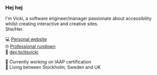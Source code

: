 ### Hej hej

I'm Vicki, a software engineer/manager passionate about accessibility whilst creating interactive and creative sites.\
She/Her.

💻 [Personal website](https://itsvicki.dev)\
🤓 [Professional rundown](https://www.linkedin.com/in/itsvicki/)\
💭 [dev.to/itsvicki](https://dev.to/itsvicki)

🔭 Currently working on IAAP certification\
📍 Living between Stockholm, Sweden and UK

<!--
**itsvicki/itsvicki** is a ✨ _special_ ✨ repository because its `README.md` (this file) appears on your GitHub profile.

Here are some ideas to get you started:

- 🔭 I’m currently working on ...
- 🌱 I’m currently learning ...
- 👯 I’m looking to collaborate on ...
- 🤔 I’m looking for help with ...
- 💬 Ask me about ...
- 📫 How to reach me: ...
- 😄 Pronouns: ...
- ⚡ Fun fact: ...
-->
